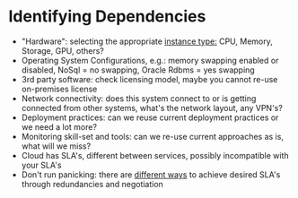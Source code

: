 # Identifying Dependencies

* "Hardware": selecting the appropriate [instance type:](https://docs.microsoft.com/en-us/azure/virtual-machines/linux/sizes?toc=%2fazure%2fvirtual-machines%2flinux%2ftoc.json) CPU, Memory, Storage, GPU,  others?
* Operating System Configurations, e.g.: memory swapping enabled or disabled, NoSql = no swapping, Oracle Rdbms = yes swapping
* 3rd party software: check licensing model, maybe you cannot re-use on-premises license
* Network connectivity: does this system connect to or is getting connected from other systems, what's the network layout, any VPN's?
* Deployment practices: can we reuse current deployment practices or we need a lot more?
* Monitoring skill-set and tools: can we re-use current approaches as is, what will we miss?
* Cloud has SLA's, different between services, possibly incompatible with your SLA's
* Don't run panicking: there are [different ways](http://searchcloudcomputing.techtarget.com/tip/Is-your-SLA-in-cloud-computing-negotiable) to achieve desired SLA's through redundancies and negotiation
